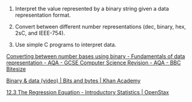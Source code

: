 1. Interpret the value represented by a binary string given a data representation format.
    
2. Convert between different number representations (dec, binary, hex, 2sC, and IEEE-754).
    
3. Use simple C programs to interpret data.
    

[Converting between number bases using binary - Fundamentals of data representation - AQA - GCSE Computer Science Revision - AQA - BBC Bitesize](https://www.bbc.co.uk/bitesize/guides/zd88jty/revision/3)

[Binary & data (video) | Bits and bytes | Khan Academy](https://www.khanacademy.org/computing/computers-and-internet/xcae6f4a7ff015e7d:digital-information/xcae6f4a7ff015e7d:bits-and-bytes/v/khan-academy-and-codeorg-binary-data)

[12.3 The Regression Equation - Introductory Statistics | OpenStax](https://openstax.org/books/introductory-statistics/pages/12-3-the-regression-equation)